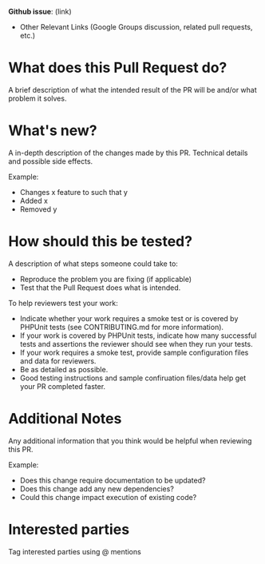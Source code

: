 **Github issue**: (link)

* Other Relevant Links (Google Groups discussion, related pull requests, etc.)

# What does this Pull Request do?

A brief description of what the intended result of the PR will be and/or what problem it solves.

# What's new?

A in-depth description of the changes made by this PR. Technical details and possible side effects.

Example:

* Changes x feature to such that y
* Added x
* Removed y

# How should this be tested?

A description of what steps someone could take to:

* Reproduce the problem you are fixing (if applicable)
* Test that the Pull Request does what is intended.

To help reviewers test your work:

* Indicate whether your work requires a smoke test or is covered by PHPUnit tests (see CONTRIBUTING.md for more information).
* If your work is covered by PHPUnit tests, indicate how many successful tests and assertions the reviewer should see when they run your tests.
* If your work requires a smoke test, provide sample configuration files and data for reviewers.
* Be as detailed as possible.
* Good testing instructions and sample confiruation files/data help get your PR completed faster.

# Additional Notes

Any additional information that you think would be helpful when reviewing this PR.

Example:

* Does this change require documentation to be updated? 
* Does this change add any new dependencies? 
* Could this change impact execution of existing code?

# Interested parties

Tag interested parties using @ mentions
